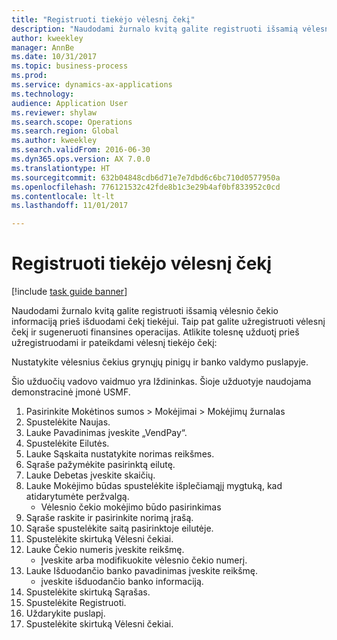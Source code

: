 ```yaml
--- 
title: "Registruoti tiekėjo vėlesnį čekį"
description: "Naudodami žurnalo kvitą galite registruoti išsamią vėlesnio čekio informaciją prieš išduodami čekį tiekėjui."
author: kweekley
manager: AnnBe
ms.date: 10/31/2017
ms.topic: business-process
ms.prod: 
ms.service: dynamics-ax-applications
ms.technology: 
audience: Application User
ms.reviewer: shylaw
ms.search.scope: Operations
ms.search.region: Global
ms.author: kweekley
ms.search.validFrom: 2016-06-30
ms.dyn365.ops.version: AX 7.0.0
ms.translationtype: HT
ms.sourcegitcommit: 632b04848cdb6d71e7e7dbd6c6bc710d0577950a
ms.openlocfilehash: 776121532c42fde8b1c3e29b4af0bf833952c0cd
ms.contentlocale: lt-lt
ms.lasthandoff: 11/01/2017

---
```

# <a name="register-and-post-a-postdated-check-for-a-vendor"></a>Registruoti tiekėjo vėlesnį čekį

[!include [task guide banner](../../includes/task-guide-banner.md)]

Naudodami žurnalo kvitą galite registruoti išsamią vėlesnio čekio informaciją prieš išduodami čekį tiekėjui. Taip pat galite užregistruoti vėlesnį čekį ir sugeneruoti finansines operacijas. Atlikite tolesnę užduotį prieš užregistruodami ir pateikdami vėlesnį tiekėjo čekį: 

Nustatykite vėlesnius čekius grynųjų pinigų ir banko valdymo puslapyje. 



Šio užduočių vadovo vaidmuo yra Iždininkas. Šioje užduotyje naudojama demonstracinė įmonė USMF.

1. Pasirinkite Mokėtinos sumos > Mokėjimai > Mokėjimų žurnalas
2. Spustelėkite Naujas.
3. Lauke Pavadinimas įveskite „VendPay“.
4. Spustelėkite Eilutės.
5. Lauke Sąskaita nustatykite norimas reikšmes.
6. Sąraše pažymėkite pasirinktą eilutę.
7. Lauke Debetas įveskite skaičių.
8. Lauke Mokėjimo būdas spustelėkite išplečiamąjį mygtuką, kad atidarytumėte peržvalgą.
    * Vėlesnio čekio mokėjimo būdo pasirinkimas  
9. Sąraše raskite ir pasirinkite norimą įrašą.
10. Sąraše spustelėkite saitą pasirinktoje eilutėje.
11. Spustelėkite skirtuką Vėlesni čekiai.
12. Lauke Čekio numeris įveskite reikšmę.
    * Įveskite arba modifikuokite vėlesnio čekio numerį.  
13. Lauke Išduodančio banko pavadinimas įveskite reikšmę.
    * įveskite išduodančio banko informaciją.  
14. Spustelėkite skirtuką Sąrašas.
15. Spustelėkite Registruoti.
16. Uždarykite puslapį.
17. Spustelėkite skirtuką Vėlesni čekiai.


